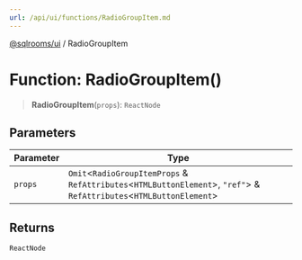 ```yaml
---
url: /api/ui/functions/RadioGroupItem.md
---
```

[@sqlrooms/ui](../index.md) / RadioGroupItem

# Function: RadioGroupItem()

> **RadioGroupItem**(`props`): `ReactNode`

## Parameters

| Parameter | Type |
| ------ | ------ |
| `props` | `Omit`<`RadioGroupItemProps` & `RefAttributes`<`HTMLButtonElement`>, `"ref"`> & `RefAttributes`<`HTMLButtonElement`> |

## Returns

`ReactNode`
